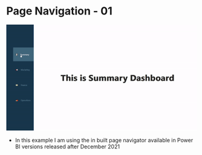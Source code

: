 # Page Navigation - 01

![Page Navigation - 01](https://github.com/preetparmar/PowerBI-Mini-Projects/blob/main/Page%20Navigation%20-%2001/Resources/page-navigation.gif)

- In this example I am using the in built page navigator available in Power BI versions released after December 2021
